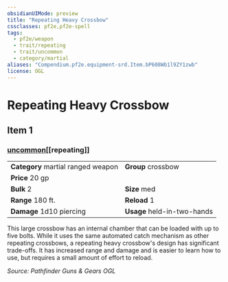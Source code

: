 ```yaml
---
obsidianUIMode: preview
title: "Repeating Heavy Crossbow"
cssclasses: pf2e,pf2e-spell
tags:
  - pf2e/weapon
  - trait/repeating
  - trait/uncommon
  - category/martial
aliases: "Compendium.pf2e.equipment-srd.Item.bP608Wb1l9ZY1zwb"
license: OGL
---
```

# Repeating Heavy Crossbow
## Item 1
### [uncommon](uncommon "Uncommon Rarity Trait")[[repeating]]

|  |  |
| -- | -- |
| **Category** martial ranged weapon | **Group** crossbow |
| **Price** 20 gp |  |
| **Bulk** 2 | **Size** med |
|**Range** 180 ft.| **Reload** 1|
| **Damage** 1d10 piercing  | **Usage** held-in-two-hands |



This large crossbow has an internal chamber that can be loaded with up to five bolts. While it uses the same automated catch mechanism as other repeating crossbows, a repeating heavy crossbow's design has significant trade-offs. It has increased range and damage and is easier to learn how to use, but requires a small amount of effort to reload.

*Source: Pathfinder Guns & Gears*
*OGL*